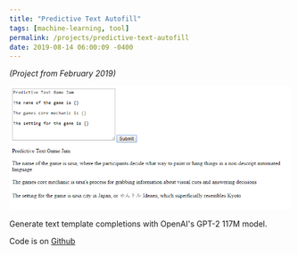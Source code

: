 ```yaml
---
title: "Predictive Text Autofill"
tags: [machine-learning, tool]
permalink: /projects/predictive-text-autofill
date: 2019-08-14 06:00:09 -0400
---
```


*(Project from February 2019)*

<a href="https://github.com/parameterized/predictive-text-autofill" target="_blank">![](/img/projects/predictive-text-autofill.png)</a>

Generate text template completions with OpenAI's GPT-2 117M model.

Code is on [Github](https://github.com/parameterized/predictive-text-autofill)

